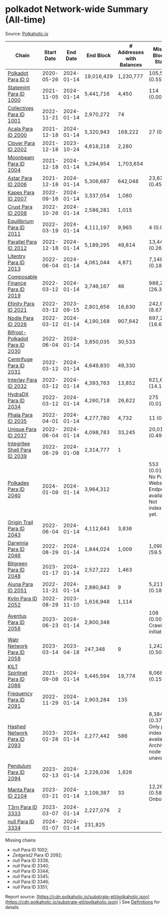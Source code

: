 # polkadot Network-wide Summary (All-time)

Source: [Polkaholic.io](https://polkaholic.io)


| Chain            | Start Date | End Date | End Block | # Addresses with Balances | Missing Blocks / Status |
| ---------------- | ---------- | ---------| --------- | ------------------------- | ----------------------- |
| [Polkadot Para ID 0](/polkadot/0-polkadot) | 2020-05-26 | 2024-01-14 | 19,016,429 |  1,230,777 | 105,505 (0.55%)  |
| [Statemint Para ID 1000](/polkadot/1000-statemint) | 2021-11-05 | 2024-01-14 | 5,441,716 |  4,450 | 114 (0.00%)  |
| [Collectives Para ID 1001](/polkadot/1001-collectives) | 2022-11-21 | 2024-01-14 | 2,970,272 |  74 |    |
| [Acala Para ID 2000](/polkadot/2000-acala) | 2021-12-18 | 2024-01-14 | 5,320,943 |  168,222 | 27 (0.00%)  |
| [Clover Para ID 2002](/polkadot/2002-clover) | 2021-12-18 | 2023-10-24 | 4,618,218 |  2,280 |    |
| [Moonbeam Para ID 2004](/polkadot/2004-moonbeam) | 2021-12-18 | 2024-01-14 | 5,294,954 |  1,703,654 |    |
| [Astar Para ID 2006](/polkadot/2006-astar) | 2021-12-18 | 2024-01-14 | 5,306,687 |  642,048 | 23,837 (0.45%)  |
| [Kapex Para ID 2007](/polkadot/2007-kapex) | 2022-09-16 | 2024-01-14 | 3,337,054 |  1,080 |    |
| [Crust Para ID 2008](/polkadot/2008-crust) | 2022-10-26 | 2024-01-14 | 2,586,281 |  1,015 |    |
| [Equilibrium Para ID 2011](/polkadot/2011-equilibrium) | 2022-03-19 | 2024-01-14 | 4,111,197 |  9,965 | 4 (0.00%)  |
| [Parallel Para ID 2012](/polkadot/2012-parallel) | 2021-12-18 | 2024-01-14 | 5,189,295 |  49,814 | 13,441 (0.26%)  |
| [Litentry Para ID 2013](/polkadot/2013-litentry) | 2022-06-04 | 2024-01-14 | 4,061,044 |  4,871 | 7,148 (0.18%)  |
| [Composable Finance Para ID 2019](/polkadot/2019-composable) | 2022-03-12 | 2024-01-14 | 3,746,167 |  46 | 988,228 (26.38%)  |
| [Efinity Para ID 2021](/polkadot/2021-efinity) | 2022-03-12 | 2023-09-15 | 2,801,656 |  16,630 | 242,949 (8.67%)  |
| [Nodle Para ID 2026](/polkadot/2026-nodle) | 2022-03-12 | 2024-01-14 | 4,190,168 |  907,642 | 697,249 (16.64%)  |
| [Bifrost-Polkadot Para ID 2030](/polkadot/2030-bifrost-dot) | 2022-06-04 | 2024-01-14 | 3,850,035 |  30,533 |    |
| [Centrifuge Para ID 2031](/polkadot/2031-centrifuge) | 2022-03-12 | 2024-01-14 | 4,649,830 |  49,330 |    |
| [Interlay Para ID 2032](/polkadot/2032-interlay) | 2022-03-12 | 2024-01-14 | 4,393,763 |  13,852 | 621,626 (14.15%)  |
| [HydraDX Para ID 2034](/polkadot/2034-hydradx) | 2022-03-12 | 2024-01-14 | 4,260,718 |  26,622 | 275 (0.01%)  |
| [Phala Para ID 2035](/polkadot/2035-phala) | 2022-04-01 | 2024-01-14 | 4,277,780 |  4,732 | 11 (0.00%)  |
| [Unique Para ID 2037](/polkadot/2037-unique) | 2022-06-04 | 2024-01-14 | 4,098,783 |  33,245 | 20,019 (0.49%)  |
| [Integritee Shell Para ID 2039](/polkadot/2039-integritee-shell) | 2022-08-29 | 2024-01-08 | 2,314,777 |  1 |    |
| [Polkadex Para ID 2040](/polkadot/2040-polkadex) | 2024-01-09 | 2024-01-14 | 3,964,312 |   | 553 (0.01%) No Public Websocket Endpoint available: Not indexing yet. |
| [Origin Trail Para ID 2043](/polkadot/2043-origintrail) | 2022-06-04 | 2024-01-14 | 4,112,643 |  3,836 |    |
| [Darwinia Para ID 2046](/polkadot/2046-darwinia) | 2022-08-29 | 2024-01-14 | 1,844,024 |  1,009 | 1,098,047 (59.55%)  |
| [Bitgreen Para ID 2048](/polkadot/2048-bitgreen) | 2023-01-17 | 2024-01-14 | 2,527,222 |  1,463 |    |
| [Ajuna Para ID 2051](/polkadot/2051-ajuna) | 2022-11-21 | 2024-01-14 | 2,880,843 |  9 | 5,211 (0.18%)  |
| [Kylin Para ID 2052](/polkadot/2052-kylin) | 2022-08-29 | 2023-11-10 | 1,616,948 |  1,114 |    |
| [Aventus Para ID 2056](/polkadot/2056-aventus) | 2023-06-23 | 2024-01-14 | 2,800,348 |   | 108 (0.00%) Crawling initiated |
| [Watr Network Para ID 2058](/polkadot/2058-watr) | 2023-03-14 | 2023-04-18 | 247,348 |  9 | 1,242 (0.50%)  |
| [KILT Spiritnet Para ID 2086](/polkadot/2086-kilt) | 2021-09-08 | 2024-01-14 | 5,445,594 |  19,774 | 8,068 (0.15%)  |
| [Frequency Para ID 2091](/polkadot/2091-frequency) | 2022-11-29 | 2024-01-14 | 2,903,284 |  135 |    |
| [Hashed Network Para ID 2093](/polkadot/2093-hashed) | 2023-02-28 | 2024-01-14 | 2,277,442 |  586 | 8,384 (0.37%) Only partial index available: Archive node unavailable |
| [Pendulum Para ID 2094](/polkadot/2094-pendulum) | 2023-02-13 | 2024-01-14 | 2,226,036 |  1,626 |    |
| [Manta Para ID 2104](/polkadot/2104-manta) | 2023-03-21 | 2024-01-14 | 2,109,387 |  33 | 12,262 (0.58%) Onboarding |
| [T3rn Para ID 3333](/polkadot/3333-t3rn) | 2023-03-07 | 2024-01-14 | 2,227,076 |  2 |    |
| [null Para ID 3334](/polkadot/3334-polkadot-onboarding-3334) | 2024-01-07 | 2024-01-14 | 231,825 |   |    |

Missing chains


* *null* Para ID 1002; 
* *Zeitgeist2* Para ID 2092; 
* *null* Para ID 3338; 
* *null* Para ID 3340; 
* *null* Para ID 3344; 
* *null* Para ID 3345; 
* *null* Para ID 3346; 
* *null* Para ID 3351; 

Report source: [https://cdn.polkaholic.io/substrate-etl/polkaholic.json](https://cdn.polkaholic.io/substrate-etl/polkaholic.json) | See [Definitions](/DEFINITIONS.md) for details
